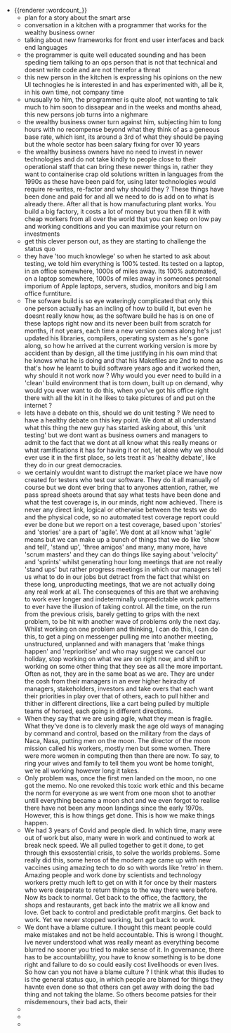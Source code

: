 - {{renderer :wordcount_}}
	- plan for a story about the smart arse
	- conversation in a kitchen with a programmer that works for the wealthy business owner
	- talking about new frameworks for front end user interfaces and back end languages
	- the programmer is quite well educated sounding and has been speding tiem talking to an ops person that is not that technical and doesnt write code and are not therefor a threat
	- this new person in the kitchen is expressing his opinions on the new UI technogies he is interested in and has experimented with, all be it, in his own time, not company time
	- unusually to him, the programmer is quite aloof, not wanting to talk much to him soon to dissapear and in the weeks and months ahead, this new persons job turns into a nighmare
	- the wealthy business owner turn against him, subjecting him to long hours with no recompense beyond what they think of as a geneous base rate, which isnt, its around a 3rd of what they should be paying but the whole sector has been salary fixing for over 10 years
	- the wealthy business owners have no need to invest in newer technologies and do not take kindly to people close to their operational staff that can bring these newer things in, rather they want to containerise crap old solutions written in languages from the 1990s as these have been paid for, using later technologies would require re-writes, re-factor and why should they ? These things have been done and paid for and all we need to do is add on to what is already there. After all that is how manufacturing plant works. You build a big factory, it costs a lot of money but you then fill it with cheap workers from all over the world that you can keep on low pay and working conditions and you can maximise your return on investments
	- get this clever person out, as they are starting to challenge the status quo
	- they have 'too much knowlege' so when he started to ask about testing, we told him everything is 100% tested. Its tested on a laptop, in an office somewhere, 1000s of miles away. Its 100% automated, on a laptop somewhere, 1000s of miles away in someones personal imporium of Apple laptops, servers, studios, monitors and big I am office furntiture.
	- The sofware build is so eye wateringly complicated that only this one person actually has an incling of how to build it, but even he doesnt really know how, as the software build he has is on one of these laptops right now and its never been built from scratch for months, if not years, each time a new version comes along he's just updated his libraries, compilers, operating system as he's gone along, so how he arrived at the current working version is more by accident than by design, all the time justifying in his own mind that he knows what he is doing and that his Makefiles are 2nd to none as that's how he learnt to build software years ago and it worked then, why should it not work now ? Why would you ever need to build in a 'clean' build environment that is torn down, built up on demand, why would you ever want to do this, when you've got his office right there with all the kit in it he likes to take pictures of and put on the internet ?
	- lets have a debate on this, should we do unit testing ? We need to have a healthy debate on this key point. We dont at all understand what this thing the new guy has started asking about, this 'unit testing' but we dont want as business owners and managers to admit to the fact that we dont at all know what this really means or what ramifications it has for having it or not, let alone why we should ever use it in the first place, so lets treat it as 'healthy debate', like they do in our great democracies.
	- we certainly wouldnt want to distrupt the market place we have now created for testers who test our software. They do it all manually of course but we dont ever bring that to anyones attention, rather, we pass spread sheets around that say what tests have been done and what the test coverage is, in our minds, right now achieved. There is never any direct link, logical or otherwise between the tests we do and the physical code, so no automated test coverage report could ever be done but we report on a test coverage, based upon 'stories' and 'stories' are a part of 'agile'. We dont at all know what 'agile' means but we can make up a bunch of things that we do like 'show and tell', 'stand up', 'three amigos' and many, many more, have 'scrum masters' and they can do things like saying about 'velocity' and 'sprints' whilst generating hour long meetings that are not really 'stand ups' but rather progress meetings in which our managers tell us what to do in our jobs but detract from the fact that whilst on these long, unproducting meetings, that we are not actually doing any real work at all. The consequenes of this are that we arehaving to work ever longer and indeterminally unpredictable work patterns to ever have the illusion of taking control. All the time, on the run from the previous crisis, barely getting to grips with the next problem, to be hit with another wave of problems only the next day. Whilst working on one problem and thinking, I can do this, I can do this, to get a ping on messenger pulling me into another meeting, unstructured, unplanned and with managers that 'make things happen' and 'reprioritise' and who may suggest we cancel our holiday, stop working on what we are on right now, and shift to working on some other thing that they see as all the more important. Often as not, they are in the same boat as we are. They are under the cosh from their managers in an ever higher heirachy of managers, stakeholders, investors and take overs that each want their priorities in play over that of others, each to pull hither and thither in different directions, like a cart being pulled by multiple teams of horsed, each going in different directions.
	- When they say that we are using agile, what they mean is fragile. What they've done is to cleverly mask the age old ways of managing by command and control, based on the military from the days of Naca, Nasa, putting men on the moon. The director of the moon mission called his workers, mostly men but some women. There were more women in computing then than there are now. To say, to ring your wives and family to tell them you wont be home tonight, we're all working however long it takes.
	- Only problem was, once the first men landed on the moon, no one got the memo. No one revoked this toxic work ethic and this became the norm for everyone as we went from one moon shot to another untill everything became a moon shot and we even forgot to realise there have not been any moon landings since the early 1970s. However, this is how things get done. This is how we make things happen.
	- We had 3 years of Covid and people died. In which time, many were out of work but also, many were in work and continued to work at break neck speed. We all pulled together to get it done, to get through this exsostential crisis, to solve the worlds problems. Some really did this, some heros of the modern age came up with new vaccines using amazing tech to do so with words like 'retro' in them. Amazing people and work done by scientists and technology workers pretty much left to get on with it for once by their masters who were desperate to return things to the way there were before. Now its back to normal. Get back to the office, the facttory, the shops and restaurants, get back into the matrix we all know and love. Get back to control and predictable profit margins. Get back to work. Yet we never stopped working, but get back to work.
	- We dont have a blame culture. I thought this meant people could make mistakes and not be held accountable. This is wrong I thought. Ive never understood what was really meant as everything become blurred no sooner you tried to make sense of it. In governance, there has to be accountabililty, you have to know something is to be done right and failure to do so could easily cost livelihoods or even lives. So how can you not have a blame culture ? I think what this illudes to is the general status quo, in which people are blamed for things they havnte even done so that others can get away with doing the bad thing and not taking the blame. So others become patsies for their misdemenours, their bad acts, their
	-
	-
	-